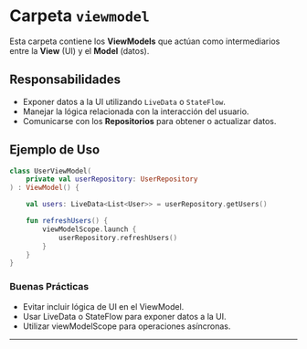 # Carpeta `viewmodel`

Esta carpeta contiene los **ViewModels** que actúan como intermediarios entre la **View** (UI) y el **Model** (datos).

## Responsabilidades
- Exponer datos a la UI utilizando `LiveData` o `StateFlow`.
- Manejar la lógica relacionada con la interacción del usuario.
- Comunicarse con los **Repositorios** para obtener o actualizar datos.

## Ejemplo de Uso
```kotlin
class UserViewModel(
    private val userRepository: UserRepository
) : ViewModel() {

    val users: LiveData<List<User>> = userRepository.getUsers()

    fun refreshUsers() {
        viewModelScope.launch {
            userRepository.refreshUsers()
        }
    }
}
```

### Buenas Prácticas
- Evitar incluir lógica de UI en el ViewModel.
- Usar LiveData o StateFlow para exponer datos a la UI.
- Utilizar viewModelScope para operaciones asíncronas.

---